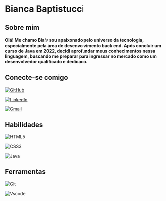 # **Bianca Baptistucci**

## Sobre mim
#### Olá! Me chamo Bia✨ sou apaixonado pelo universo da tecnologia, especialmente pela área de desenvolvimento back end. Após concluir um curso de Java em 2022, decidi aprofundar meus conhecimentos nessa linguagem, buscando me preparar para ingressar no mercado como um desenvolvedor qualificado e dedicado.

## Conecte-se comigo
####
[![GitHub](https://img.shields.io/badge/GitHub-808080?style=for-the-badge&logo=github&logoColor=white)](https://github.com/biancabaptistucci)

[![LinkedIn](https://img.shields.io/badge/LinkedIn-808080?style=for-the-badge&logo=linkedin&logoColor=white)](https://www.linkedin.com/in/bianca-baptistucci-b920222b2)

[![Gmail](https://img.shields.io/badge/Gmail-808080?style=for-the-badge&logo=gmail&logoColor=white)](mailto:baptistuccig@gmail.com)

## Habilidades

![HTML5](https://img.shields.io/badge/HTML5-808080?style=for-the-badge&logo=html5&logoColor=white)

![CSS3](https://img.shields.io/badge/CSS3-808080?style=for-the-badge&logo=css3&logoColor=white)

![Java](https://img.shields.io/badge/java-808080.svg?style=for-the-badge&logo=openjdk&logoColor=white)

## Ferramentas

![Git](https://img.shields.io/badge/GIT-808080?style=for-the-badge&logo=git&logoColor=white)

![Vscode](https://img.shields.io/badge/Vscode-808080?style=for-the-badge&logo=visual-studio-code&logoColor=white)
